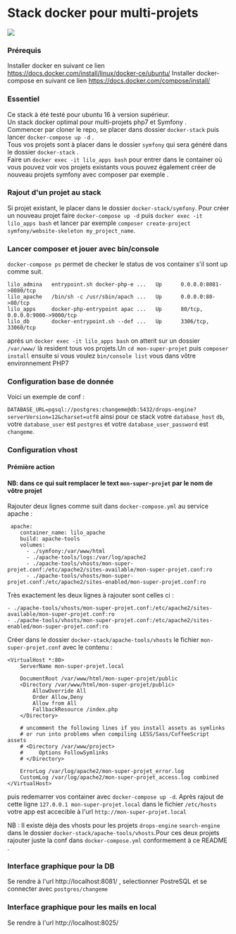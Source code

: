 # Stack docker pour multi-projets

![](https://gitlab.liloteam.org/cells/commondockerstack/-/wikis/uploads/1a8feaf42b5cec465d9b2534d4c5f959/lilo_docker_stack.jpeg)

### Prérequis

Installer docker en suivant ce lien https://docs.docker.com/install/linux/docker-ce/ubuntu/
Installer docker-compose en suivant ce lien https://docs.docker.com/compose/install/

### Essentiel
Ce stack à été testé pour ubuntu 16 à version supérieur.  
Un stack docker optimal pour multi-projets php7 et Symfony .  
Commencer par cloner le repo, se placer dans dossier `docker-stack` puis lancer `docker-compose up -d` .   
Tous vos projets sont à placer dans le dossier `symfony` qui sera généré dans le dossier `docker-stack` .  
Faire un `docker exec -it lilo_apps bash` pour entrer dans le container où vous pouvez voir vos projets existants vous pouvez également créer de nouveau projets symfony avec composer par exemple .

### Rajout d'un projet au stack

Si projet existant, le placer dans le dossier `docker-stack/symfony`.
Pour créer un nouveau projet faire `docker-compose up -d` puis `docker exec -it lilo_apps bash` et lancer 
par exemple `composer create-project symfony/website-skeleton my_project_name`.

### Lancer composer et jouer avec bin/console

`docker-compose ps` permet de checker le status de vos container s'il sont up comme suit.
```
lilo_admina   entrypoint.sh docker-php-e ...   Up      0.0.0.0:8081->8080/tcp  
lilo_apache   /bin/sh -c /usr/sbin/apach ...   Up      0.0.0.0:80->80/tcp  
lilo_apps     docker-php-entrypoint apac ...   Up      80/tcp, 0.0.0.0:9000->9000/tcp
lilo_db       docker-entrypoint.sh --def ...   Up      3306/tcp, 33060/tcp
```


après un `docker exec -it lilo_apps bash` on atterit sur un dossier `/var/www/` là resident tous vos projets.Un `cd mon-super-projet` puis `composer install` ensuite si vous voulez `bin/console list` vous dans vôtre environnement PHP7

### Configuration base de donnée
Voici un exemple de conf :


`DATABASE_URL=pgsql://postgres:changeme@db:5432/drops-engine?serverVersion=12&charset=utf8` ainsi pour ce stack votre `database_host` `db`, votre `database_user` est `postgres` et votre `database_user_password` est `changeme`.

### Configuration vhost

#### Prémière action

#### NB: dans ce qui suit remplacer le text `mon-super-projet` par le nom de vôtre projet

Rajouter deux lignes comme suit dans `docker-compose.yml` au service apache :

```
 apache:  
    container_name: lilo_apache
    build: apache-tools
    volumes:
      - ./symfony:/var/www/html
      - ./apache-tools/logs:/var/log/apache2
      - ./apache-tools/vhosts/mon-super-projet.conf:/etc/apache2/sites-available/mon-super-projet.conf:ro
      - ./apache-tools/vhosts/mon-super-projet.conf:/etc/apache2/sites-enabled/mon-super-projet.conf:ro
```

Très exactement les deux lignes à rajouter sont celles ci :

```
- ./apache-tools/vhosts/mon-super-projet.conf:/etc/apache2/sites-available/mon-super-projet.conf:ro
- ./apache-tools/vhosts/mon-super-projet.conf:/etc/apache2/sites-enabled/mon-super-projet.conf:ro
```


Créer dans le dossier `docker-stack/apache-tools/vhosts` le fichier `mon-super-projet.conf` avec le contenu :

```
<VirtualHost *:80>
    ServerName mon-super-projet.local

    DocumentRoot /var/www/html/mon-super-projet/public
    <Directory /var/www/html/mon-super-projet/public>
        AllowOverride All
        Order Allow,Deny
        Allow from All
        FallbackResource /index.php
    </Directory>

    # uncomment the following lines if you install assets as symlinks
    # or run into problems when compiling LESS/Sass/CoffeeScript assets
    # <Directory /var/www/project>
    #     Options FollowSymlinks
    # </Directory>

    ErrorLog /var/log/apache2/mon-super-projet_error.log
    CustomLog /var/log/apache2/mon-super-projet_access.log combined
</VirtualHost>
```


puis redemarrer vos container avec `docker-compose up -d`.
Après rajout de cette ligne `127.0.0.1 mon-super-projet.local` dans le fichier `/etc/hosts` votre app est accecible à l'url `http://mon-super-projet.local`

NB : Il existe dèja des vhosts pour les projets `drops-engine` `search-engine` dans le dossier `docker-stack/apache-tools/vhosts`.Pour ces deux projets rajouter juste la conf dans `docker-compose.yml` conformement à ce README .
 
### Interface graphique pour la DB

Se rendre à l'url http://localhost:8081/ , selectionner PostreSQL et se connecter avec `postgres/changeme`

### Interface graphique pour les mails en local

Se rendre à l'url http://localhost:8025/
